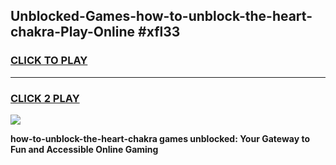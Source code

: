 
## Unblocked-Games-how-to-unblock-the-heart-chakra-Play-Online #xfl33
<h3>
<a href="https://news.freeplayer.one?title=how-to-unblock-the-heart-chakra&ref=3">CLICK TO PLAY</a></h3>
<hr>

<h3>
<a href="https://news.freeplayer.one?title=how-to-unblock-the-heart-chakra&ref=3">CLICK 2 PLAY</a>
  
</h3>

<a href="https://news.freeplayer.one?title=how-to-unblock-the-heart-chakra&ref=3"><img src="https://clearcache.store/games.png"></a>


**how-to-unblock-the-heart-chakra games unblocked: Your Gateway to Fun and Accessible Online Gaming**
